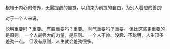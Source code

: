 根植于内心的修养，无需提醒的自觉，以约束为前提的自由，为别人着想的善良!

对于一个人来说，

聪明重要吗？重要。
有趣重要吗？重要。
帅气重要吗？重要。
但比这些更重要的是原则。
一个人最强大的力量，是原则。
一个人不帅、没趣、不聪明，人生顶多差劲一点。
但没有原则，人生就会差劲很多。